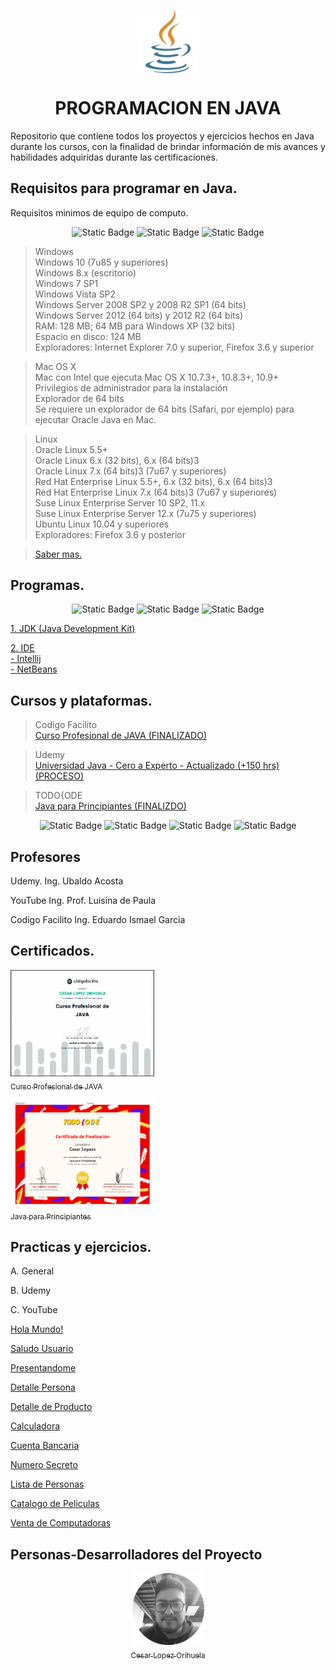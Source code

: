 <img 
    style="display: block; 
           margin-left: auto;
           margin-right: auto;
           width: 20%;"
    src="img/java.png" 
    alt="Our logo"
    align="center">
</img>

<h1 align="center" id="titulo">PROGRAMACION EN JAVA </h1>

Repositorio que contiene todos los proyectos y ejercicios hechos en Java durante los cursos, con la finalidad de brindar información de mis avances y habilidades adquiridas durante las certificaciones.

## Requisitos para programar en Java.

Requisitos minimos de equipo de computo.

<section align="center">

![Static Badge](https://img.shields.io/badge/SISTEMA-WINDOWS-blue)
![Static Badge](https://img.shields.io/badge/SISTEMA-MAC-white)
![Static Badge](https://img.shields.io/badge/SISTEMA-LINUX-purple)

</section>

> Windows  
> Windows 10 (7u85 y superiores)  
> Windows 8.x (escritorio)  
> Windows 7 SP1  
> Windows Vista SP2  
> Windows Server 2008 SP2 y 2008 R2 SP1 (64 bits)  
> Windows Server 2012 (64 bits) y 2012 R2 (64 bits)  
> RAM: 128 MB; 64 MB para Windows XP (32 bits)  
> Espacio en disco: 124 MB  
> Exploradores: Internet Explorer 7.0 y superior, Firefox 3.6 y superior

> Mac OS X  
> Mac con Intel que ejecuta Mac OS X 10.7.3+, 10.8.3+, 10.9+  
> Privilegios de administrador para la instalación  
> Explorador de 64 bits  
> Se requiere un explorador de 64 bits (Safari, por ejemplo) para ejecutar Oracle Java en Mac.

> Linux  
> Oracle Linux 5.5+  
> Oracle Linux 6.x (32 bits), 6.x (64 bits)3  
> Oracle Linux 7.x (64 bits)3 (7u67 y superiores)  
> Red Hat Enterprise Linux 5.5+, 6.x (32 bits), 6.x (64 bits)3  
> Red Hat Enterprise Linux 7.x (64 bits)3 (7u67 y superiores)  
> Suse Linux Enterprise Server 10 SP2, 11.x  
> Suse Linux Enterprise Server 12.x (7u75 y superiores)  
> Ubuntu Linux 10.04 y superiores  
> Exploradores: Firefox 3.6 y posterior

> [Saber mas.](https://www.java.com/es/download/help/sysreq_es.html)

## Programas.

<section align="center">

![Static Badge](https://img.shields.io/badge/IDE-Intellij-purple)
![Static Badge](https://img.shields.io/badge/IDE-NetBeans-green)
![Static Badge](https://img.shields.io/badge/IDE-VSC-blue)

</section>

[1. JDK (Java Development Kit)](https://www.oracle.com/mx/java/technologies/downloads/)

[2. IDE ](https://aws.amazon.com/es/what-is/ide/)  
 [- Intellij](https://www.jetbrains.com/idea/download/?section=windows)  
 [- NetBeans](https://netbeans.apache.org/front/main/download/)

## Cursos y plataformas.

> Codigo Facilito  
> [Curso Profesional de JAVA (FINALIZADO)](https://codigofacilito.com/cursos/java-profesional)

> Udemy  
> [Universidad Java - Cero a Experto - Actualizado (+150 hrs) (PROCESO) ](https://www.udemy.com/course/universidad-java-especialista-en-java-desde-cero-a-master/?couponCode=KEEPLEARNING)

> TODO{ODE  
>  [Java para Principiantes (FINALIZDO)](https://todocodeacademy.com/course/java-para-principiantes/)

<section align="center">

![Static Badge](https://img.shields.io/badge/CURSO-Udemy-purple)
![Static Badge](https://img.shields.io/badge/CURSO-YouTube-red)
![Static Badge](https://img.shields.io/badge/CURSO-CodigoFacilito-green)
![Static Badge](https://img.shields.io/badge/CURSO-TODO{ODE-yellow)

</section>

## Profesores

Udemy.
Ing. Ubaldo Acosta

YouTube
Ing. Prof. Luisina de Paula

Codigo Facilito
Ing. Eduardo Ismael Garcia

## Certificados.

[<img src="./img/cfjava.png" width="230"  height="170"><br><sub> Curso Profesional de JAVA </sub>](https://codigofacilito.com/certificates/aa9a888b-dcf1-4606-9753-38d2bbfba848)

[<img src="./img/tcjava.png" width="230"  height="170"><br><sub> Java para Principiantes </sub>](https://todocodeacademy.com/certificate/k1a/)

## Practicas y ejercicios.

A. General

B. Udemy

C. YouTube

[Hola Mundo!](HolaMundo)

[Saludo Usuario](SaludoUsuario)

[Presentandome](Persentandome)

[Detalle Persona](DetallePersona)

[Detalle de Producto](Producto)

[Calculadora](CalculadoraApp)

[Cuenta Bancaria](CuentaBancaria)

[Numero Secreto](NumeroSecreto)

[Lista de Personas](ListaPersonas)

[Catalogo de Peliculas](CatalogoPeliculasApp)

[Venta de Computadoras](VentaComputadoras)

## Personas-Desarrolladores del Proyecto

<section align="center">

[<img src="./img/chinicuil.png" width=115><br><sub>Cesar Lopez Orihuela</sub>](https://github.com/Chinicuil87)

</section>
